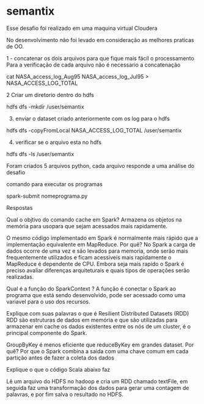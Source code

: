 # semantix

Esse desafio foi realizado em uma maquina virtual Cloudera

No desenvolvimento não foi levado em consideração as melhores praticas de OO.

1 - concatenar os dois arquivos para que fique mais fácil o processamento
Para a verificação de cada arquivo não é necessario a concatenação

cat NASA_access_log_Aug95  NASA_access_log_Jul95 > NASA_ACCESS_LOG_TOTAL

2 Criar um diretorio dentro do hdfs

hdfs dfs -mkdir /user/semantix

3) enviar o dataset criado anteriormente com os log para o hdfs

hdfs dfs -copyFromLocal NASA_ACCESS_LOG_TOTAL /user/semantix

4) verificar se o arquivo esta no hdfs

hdfs dfs -ls /user/semantix


Foram criados 5 arquivos python, cada arquivo responde a uma análise do desafio

comando para executar os programas

spark-submit nomeprograma.py

Respostas 

Qual o objtivo do comando cache em Spark?
Armazena os objetos na memória para usopara que sejam acessados mais rapidamente.

O mesmo código implementado em Spark é normalmente mais rápido que a implementação equivalente em
MapReduce. Por quê?
No Spark a carga de dados ocorre de uma  vez e são levados para memoria, onde serão mais frequentemente utilizados e ficam acessiveis mais rapidamente 
o MapReduce é dependente de CPU. Embora seja mais rapido o Spark é preciso avaliar diferenças arquiteturais e quais tipos de operações serão realizadas.


Qual é a função do SparkContext ?
A função é conectar o Spark ao programa que está sendo desenvolvido, pode ser acessado como uma variavel para o uso dos recursos.

Explique com suas palavras o que é Resilient Distributed Datasets (RDD)
 RDD são estruturas de dados em memória e que são utilizadas para armazenar em cache os dados existentes entre os nós de um cluster,
 é o principal componente do Spark.
 
 GroupByKey é menos eficiente que reduceByKey em grandes dataset. Por quê?
 Por que o Spark combina a saida com uma chave comum em cada partição antes de fazer a coleta dos dados
 
 Explique o que o código Scala abaixo faz
 
 Lê um arquivo do HDFS no hadoop e cria um RDD chamado textFile, em seguida faz uma transformação dos dados para gerar uma contagem de palavras,
 e por fim salva o resultado no HDFS. 


